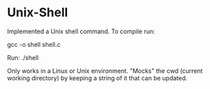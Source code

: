 # Unix-Shell
Implemented a Unix shell command. To compile run:

gcc -o shell shell.c

Run:
./shell

Only works in a Linux or Unix environment. "Mocks" the cwd (current working directory) 
by keeping a string of it that can be updated.
